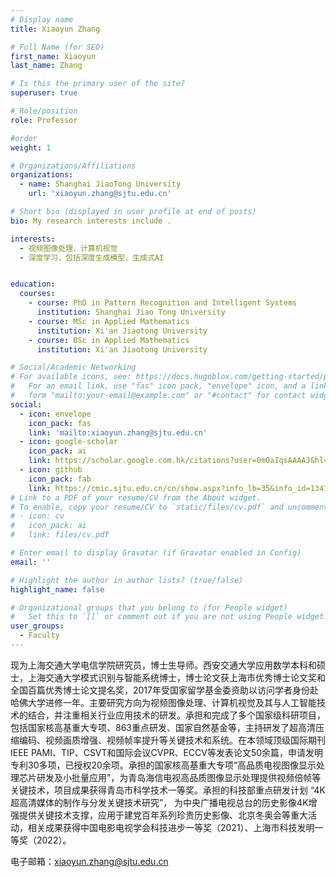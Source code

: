 ```yaml
---
# Display name
title: Xiaoyun Zhang

# Full Name (for SEO)
first_name: Xiaoyun
last_name: Zhang

# Is this the primary user of the site?
superuser: true

# Role/position
role: Professor

#order
weight: 1

# Organizations/Affiliations
organizations:
  - name: Shanghai JiaoTong University
    url: 'xiaoyun.zhang@sjtu.edu.cn'

# Short bio (displayed in user profile at end of posts)
bio: My research interests include .

interests:
  - 视频图像处理、计算机视觉
  - 深度学习，包括深度生成模型、生成式AI


education:
  courses:
    - course: PhD in Pattern Recognition and Intelligent Systems
      institution: Shanghai Jiao Tong University
    - course: MSc in Applied Mathematics
      institution: Xi'an Jiaotong University
    - course: BSc in Applied Mathematics
      institution: Xi'an Jiaotong University

# Social/Academic Networking
# For available icons, see: https://docs.hugoblox.com/getting-started/page-builder/#icons
#   For an email link, use "fas" icon pack, "envelope" icon, and a link in the
#   form "mailto:your-email@example.com" or "#contact" for contact widget.
social:
  - icon: envelope
    icon_pack: fas
    link: 'mailto:xiaoyun.zhang@sjtu.edu.cn'
  - icon: google-scholar
    icon_pack: ai
    link: https://scholar.google.com.hk/citations?user=0m0aIqsAAAAJ&hl=zh-CN
  - icon: github
    icon_pack: fab
    link: https://cmic.sjtu.edu.cn/cn/show.aspx?info_lb=35&info_id=1341&flag=35
# Link to a PDF of your resume/CV from the About widget.
# To enable, copy your resume/CV to `static/files/cv.pdf` and uncomment the lines below.
# - icon: cv
#   icon_pack: ai
#   link: files/cv.pdf

# Enter email to display Gravatar (if Gravatar enabled in Config)
email: ''

# Highlight the author in author lists? (true/false)
highlight_name: false

# Organizational groups that you belong to (for People widget)
#   Set this to `[]` or comment out if you are not using People widget.
user_groups:
  - Faculty
---
```


现为上海交通大学电信学院研究员，博士生导师。西安交通大学应用数学本科和硕士，上海交通大学模式识别与智能系统博士，博士论文获上海市优秀博士论文奖和全国百篇优秀博士论文提名奖，2017年受国家留学基金委资助以访问学者身份赴哈佛大学进修一年。主要研究方向为视频图像处理、计算机视觉及其与人工智能技术的结合，并注重相关行业应用技术的研发。承担和完成了多个国家级科研项目，包括国家核高基重大专项、863重点研发、国家自然基金等，主持研发了超高清压缩编码、视频画质增强、视频帧率提升等关键技术和系统。在本领域顶级国际期刊IEEE PAMI、TIP、CSVT和国际会议CVPR、ECCV等发表论文50余篇，申请发明专利30多项，已授权20余项。承担的国家核高基重大专项“高品质电视图像显示处理芯片研发及小批量应用”，为青岛海信电视高品质图像显示处理提供视频倍帧等关键技术，项目成果获得青岛市科学技术一等奖。承担的科技部重点研发计划 “4K超高清媒体的制作与分发关键技术研究”， 为中央广播电视总台的历史影像4K增强提供关键技术支撑，应用于建党百年系列珍贵历史影像、北京冬奥会等重大活动，相关成果获得中国电影电视学会科技进步一等奖（2021）、上海市科技发明一等奖（2022）。

电子邮箱：xiaoyun.zhang@sjtu.edu.cn